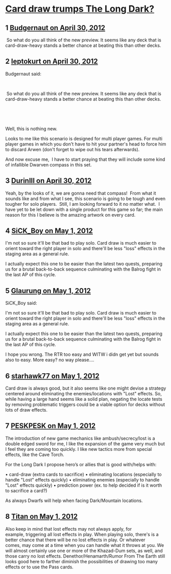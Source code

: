 # [Card draw trumps The Long Dark?](https://community.fantasyflightgames.com/topic/63849-card-draw-trumps-the-long-dark/)

## 1 [Budgernaut on April 30, 2012](https://community.fantasyflightgames.com/topic/63849-card-draw-trumps-the-long-dark/?do=findComment&comment=624125)

 So what do you all think of the new preview. It seems like any deck that is card-draw-heavy stands a better chance at beating this than other decks.

## 2 [leptokurt on April 30, 2012](https://community.fantasyflightgames.com/topic/63849-card-draw-trumps-the-long-dark/?do=findComment&comment=624145)

Budgernaut said:

 

 So what do you all think of the new preview. It seems like any deck that is card-draw-heavy stands a better chance at beating this than other decks.

 

 

Well, this is nothing new.

Looks to me like this scenario is designed for multi player games. For multi player games in which you don't have to hit your partner's head to force him to discard Arwen (don't forget to wipe out his tears afterwards).

And now excuse me,  I have to start praying that they will include some kind of infallible Dwarven compass in this set.

## 3 [DurinIII on April 30, 2012](https://community.fantasyflightgames.com/topic/63849-card-draw-trumps-the-long-dark/?do=findComment&comment=624277)

Yeah, by the looks of it, we are gonna need that compass!  From what it sounds like and from what I see, this scenario is going to be tough and even tougher for solo players.  Still, I am looking forward to it no matter what.  I have yet to be let down with a single product for this game so far; the main reason for this I believe is the amazing artwork on every card.  

## 4 [SiCK_Boy on May 1, 2012](https://community.fantasyflightgames.com/topic/63849-card-draw-trumps-the-long-dark/?do=findComment&comment=624319)

I'm not so sure it'll be that bad to play solo. Card draw is much easier to orient toward the right player in solo and there'll be less "loss" effects in the staging area as a general rule.

I actually expect this one to be easier than the latest two quests, preparing us for a brutal back-to-back sequence culminating with the Balrog fight in the last AP of this cycle.

## 5 [Glaurung on May 1, 2012](https://community.fantasyflightgames.com/topic/63849-card-draw-trumps-the-long-dark/?do=findComment&comment=624333)

SiCK_Boy said:

I'm not so sure it'll be that bad to play solo. Card draw is much easier to orient toward the right player in solo and there'll be less "loss" effects in the staging area as a general rule.

I actually expect this one to be easier than the latest two quests, preparing us for a brutal back-to-back sequence culminating with the Balrog fight in the last AP of this cycle.



I hope you wrong. The RTR too easy and WITW i didn get yet but sounds also to easy. More easy? no way please….

## 6 [starhawk77 on May 1, 2012](https://community.fantasyflightgames.com/topic/63849-card-draw-trumps-the-long-dark/?do=findComment&comment=624342)

Card draw is always good, but it also seems like one might devise a strategy centered around eliminating the enemies/locations with "Lost" effects. So, while having a large hand seems like a solid plan, negating the locate tests by removing problematic triggers could be a viable option for decks without lots of draw effects.

## 7 [PESKPESK on May 1, 2012](https://community.fantasyflightgames.com/topic/63849-card-draw-trumps-the-long-dark/?do=findComment&comment=624395)

The introduction of new game mechanics like ambush/secrecy/lost is a double edged sword for me, I like the expansion of the game very much but I feel they are coming too quickly. I like new tactics more from special effects, like the Cave Torch.

For the Long Dark I propose hero’s or allies that is good with/helps with:

• card-draw (extra cards to sacrifice)
• eliminating locations (especially to handle "Lost" effects quickly)
• eliminating enemies (especially to handle "Lost" effects quickly)
• prediction power (ex. to help decided if is it worth to sacrifice a card?)

As always Dwarfs will help when facing Dark/Mountain locations.
 

## 8 [Titan on May 1, 2012](https://community.fantasyflightgames.com/topic/63849-card-draw-trumps-the-long-dark/?do=findComment&comment=624473)

Also keep in mind that lost effects may not always apply, for example, triggering all lost effects in play. When playing solo, there's is a better chance that there will be no lost effects in play. Or whatever comes, may come at a time when you can handle what it throws at you. We will almost certainly use one or more of the Khazad-Dum sets, as well, and those carry no lost effects. Denethor/Henamarth/Rumor From The Earth still looks good here to farther diminish the possibilities of drawing too many effects or to use the Pass cards.

